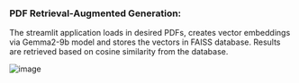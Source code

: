 ### PDF Retrieval-Augmented Generation:
The streamlit application loads in desired PDFs, creates vector embeddings via Gemma2-9b model and stores the vectors in FAISS database. Results are retrieved based on cosine similarity from the database.

![image](https://github.com/user-attachments/assets/57a1ec9b-6c55-45cd-a548-98a10d122768)
